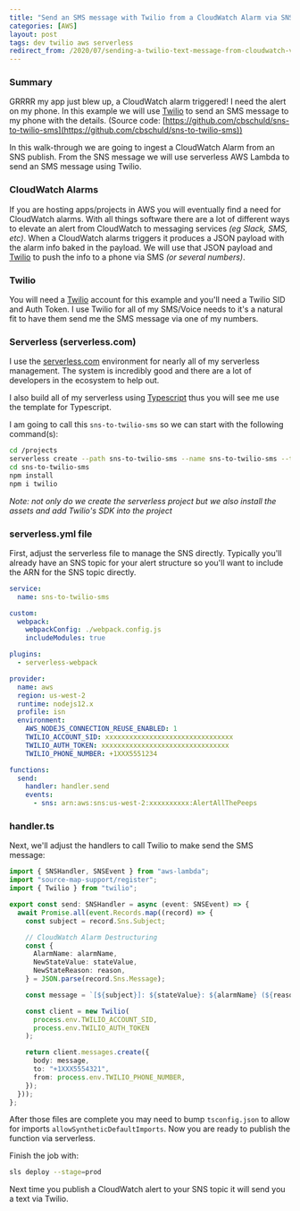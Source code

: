 ```yaml
---
title: "Send an SMS message with Twilio from a CloudWatch Alarm via SNS (through serverless Lambda)"
categories: [AWS]
layout: post
tags: dev twilio aws serverless
redirect_from: /2020/07/sending-a-twilio-text-message-from-cloudwatch-via-sns/
---
```


### Summary

GRRRR my app just blew up, a CloudWatch alarm triggered!  I need the alert on my phone.  In this example we will use [Twilio](https://www.twilio.com/) to send an SMS message to my phone with the details.  (Source code: [https://github.com/cbschuld/sns-to-twilio-sms](https://github.com/cbschuld/sns-to-twilio-sms))

In this walk-through we are going to ingest a CloudWatch Alarm from an SNS publish.  From the SNS message we will use serverless AWS Lambda to send an SMS message using Twilio.

### CloudWatch Alarms

If you are hosting apps/projects in AWS you will eventually find a need for CloudWatch alarms.  With all things software there are a lot of different ways to elevate an alert from CloudWatch to messaging services *(eg Slack, SMS, etc)*.  When a CloudWatch alarms triggers it produces a JSON payload with the alarm info baked in the payload.  We will use that JSON payload and [Twilio](https://www.twilio.com/) to push the info to a phone via SMS *(or several numbers)*.

### Twilio

You will need a [Twilio](https://www.twilio.com/) account for this example and you'll need a Twilio SID and Auth Token.  I use Twilio for all of my SMS/Voice needs to it's a natural fit to have them send me the SMS message via one of my numbers.

### Serverless (serverless.com)

I use the [serverless.com](https://www.serverless.com/) environment for nearly all of my serverless management.  The system is incredibly good and there are a lot of developers in the ecosystem to help out.

I also build all of my serverless using [Typescript](https://www.typescriptlang.org/) thus you will see me use the template for Typescript.

I am going to call this `sns-to-twilio-sms` so we can start with the following command(s):

```zsh
cd /projects
serverless create --path sns-to-twilio-sms --name sns-to-twilio-sms --template=aws-nodejs-typescript
cd sns-to-twilio-sms
npm install
npm i twilio
```

*Note: not only do we create the serverless project but we also install the assets and add Twilio's SDK into the project*

### serverless.yml file

First, adjust the serverless file to manage the SNS directly.  Typically you'll already have an SNS topic for your alert structure so you'll want to include the ARN for the SNS topic directly.

```yaml
service:
  name: sns-to-twilio-sms

custom:
  webpack:
    webpackConfig: ./webpack.config.js
    includeModules: true

plugins:
  - serverless-webpack

provider:
  name: aws
  region: us-west-2
  runtime: nodejs12.x
  profile: isn
  environment:
    AWS_NODEJS_CONNECTION_REUSE_ENABLED: 1
    TWILIO_ACCOUNT_SID: xxxxxxxxxxxxxxxxxxxxxxxxxxxxxxxx
    TWILIO_AUTH_TOKEN: xxxxxxxxxxxxxxxxxxxxxxxxxxxxxxxx
    TWILIO_PHONE_NUMBER: +1XXX5551234

functions:
  send:
    handler: handler.send
    events:
      - sns: arn:aws:sns:us-west-2:xxxxxxxxxx:AlertAllThePeeps
```

### handler.ts

Next, we'll adjust the handlers to call Twilio to make send the SMS message:

```typescript
import { SNSHandler, SNSEvent } from "aws-lambda";
import "source-map-support/register";
import { Twilio } from "twilio";

export const send: SNSHandler = async (event: SNSEvent) => {
  await Promise.all(event.Records.map((record) => {
    const subject = record.Sns.Subject;

    // CloudWatch Alarm Destructuring
    const {
      AlarmName: alarmName,
      NewStateValue: stateValue,
      NewStateReason: reason,
    } = JSON.parse(record.Sns.Message);

    const message = `[${subject}]: ${stateValue}: ${alarmName} (${reason})`;

    const client = new Twilio(
      process.env.TWILIO_ACCOUNT_SID,
      process.env.TWILIO_AUTH_TOKEN
    );

    return client.messages.create({
      body: message,
      to: "+1XXX5554321",
      from: process.env.TWILIO_PHONE_NUMBER,
    });
  }));
};
```

After those files are complete you may need to bump `tsconfig.json` to allow for imports `allowSyntheticDefaultImports`.  Now you are ready to publish the function via serverless.

Finish the job with:
```zsh
sls deploy --stage=prod
```

Next time you publish a CloudWatch alert to your SNS topic it will send you a text via Twilio.
